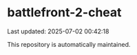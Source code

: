 # battlefront-2-cheat

Last updated: 2025-07-02 00:42:18

This repository is automatically maintained.
